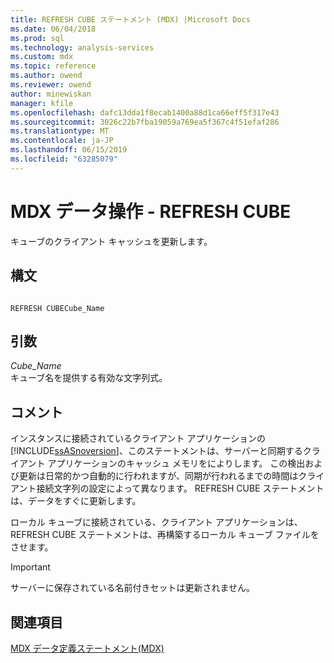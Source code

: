 ```yaml
---
title: REFRESH CUBE ステートメント (MDX) |Microsoft Docs
ms.date: 06/04/2018
ms.prod: sql
ms.technology: analysis-services
ms.custom: mdx
ms.topic: reference
ms.author: owend
ms.reviewer: owend
author: minewiskan
manager: kfile
ms.openlocfilehash: dafc13dda1f8ecab1400a88d1ca66eff5f317e43
ms.sourcegitcommit: 3026c22b7fba19059a769ea5f367c4f51efaf286
ms.translationtype: MT
ms.contentlocale: ja-JP
ms.lasthandoff: 06/15/2019
ms.locfileid: "63285079"
---
```

# <a name="mdx-data-definition---refresh-cube"></a>MDX データ操作 - REFRESH CUBE


  キューブのクライアント キャッシュを更新します。  
  
## <a name="syntax"></a>構文  
  
```  
  
REFRESH CUBECube_Name   
```  
  
## <a name="arguments"></a>引数  
 *Cube_Name*  
 キューブ名を提供する有効な文字列式。  
  
## <a name="remarks"></a>コメント  
 インスタンスに接続されているクライアント アプリケーションの[!INCLUDE[ssASnoversion](../includes/ssasnoversion-md.md)]、このステートメントは、サーバーと同期するクライアント アプリケーションのキャッシュ メモリをによりします。 この検出および更新は日常的かつ自動的に行われますが、同期が行われるまでの時間はクライアント接続文字列の設定によって異なります。 REFRESH CUBE ステートメントは、データをすぐに更新します。  
  
 ローカル キューブに接続されている、クライアント アプリケーションは、REFRESH CUBE ステートメントは、再構築するローカル キューブ ファイルをさせます。  
  
> [!IMPORTANT]  
>  サーバーに保存されている名前付きセットは更新されません。  
  
## <a name="see-also"></a>関連項目  
 [MDX データ定義ステートメント&#40;MDX&#41;](../mdx/mdx-data-definition-statements-mdx.md)  
  
  
